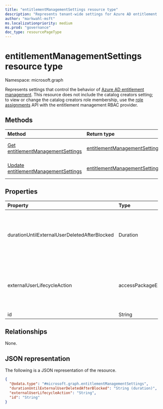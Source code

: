 ```yaml
---
title: "entitlementManagementSettings resource type"
description: "Represents tenant-wide settings for Azure AD entitlement management."
author: "markwahl-msft"
ms.localizationpriority: medium
ms.prod: "governance"
doc_type: resourcePageType
---
```

# entitlementManagementSettings resource type

Namespace: microsoft.graph


Represents settings that control the behavior of [Azure AD entitlement management](entitlementmanagement-overview.md). This resource does not include the catalog creators setting; to view or change the catalog creators role membership, use the [role assignments](unifiedroleassignment.md) API with the entitlement management RBAC provider.

## Methods
|Method|Return type|Description|
|:---|:---|:---|
|[Get entitlementManagementSettings](../api/entitlementmanagementsettings-get.md)|[entitlementManagementSettings](entitlementmanagementsettings.md)|Read the properties of an **entitlementManagementSettings** object. |
|[Update entitlementManagementSettings](../api/entitlementmanagementsettings-update.md)|[entitlementManagementSettings](entitlementmanagementsettings.md)|Update the properties of an **entitlementManagementSettings** object. |

## Properties
|Property|Type|Description|
|:---|:---|:---|
|durationUntilExternalUserDeletedAfterBlocked|Duration|If **externalUserLifecycleAction** is `blockSignInAndDelete`, the duration, typically a number of days, after an external user is blocked from sign in before their account is deleted.|
|externalUserLifecycleAction|accessPackageExternalUserLifecycleAction|Automatic action that the service should take when an external user's last access package assignment is removed. The possible values are: `none`, `blockSignIn`, `blockSignInAndDelete`, `unknownFutureValue`.|
|id|String|A constant. Read-only.|

## Relationships
None.
## JSON representation
The following is a JSON representation of the resource.
<!-- {
  "blockType": "resource",
  "keyProperty": "id",
  "@odata.type": "microsoft.graph.entitlementManagementSettings",
  "openType": false
}
-->
``` json
{
  "@odata.type": "#microsoft.graph.entitlementManagementSettings",
  "durationUntilExternalUserDeletedAfterBlocked": "String (duration)",
  "externalUserLifecycleAction": "String",
  "id": "String"
}
```

